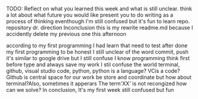 TODO: Reflect on what you learned this week and what is still unclear.
think a lot about what future you would like present you to do
writing as a process of thinking
eventhough I'm still confused but it's fun to learn
repo. repository
dr. direction
Inconclusion this is my rewrite readme.md because I accidently delete my previous one this afternoon

according to my first programming I had learn that need to test after done my first programming
to be honest I still unclear of the word commit, push it's similar to google drive but I still confuse
I know programming think first before type and always save my work
I stil confuse the world terminal, github, visual studio code, python, python is a language? VCis a code? Github is central space for our work be store and coordinate but how about terminal?Also, sometimes it apperars The term'XX' is not recongized how can we solve?
In conclusion, It's my first week still confused but fun
